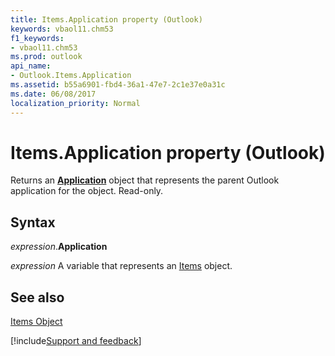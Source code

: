 ```yaml
---
title: Items.Application property (Outlook)
keywords: vbaol11.chm53
f1_keywords:
- vbaol11.chm53
ms.prod: outlook
api_name:
- Outlook.Items.Application
ms.assetid: b55a6901-fbd4-36a1-47e7-2c1e37e0a31c
ms.date: 06/08/2017
localization_priority: Normal
---
```



# Items.Application property (Outlook)

Returns an  **[Application](Outlook.Application.md)** object that represents the parent Outlook application for the object. Read-only.


## Syntax

_expression_.**Application**

_expression_ A variable that represents an [Items](Outlook.Items.md) object.


## See also


[Items Object](Outlook.Items.md)

[!include[Support and feedback](~/includes/feedback-boilerplate.md)]